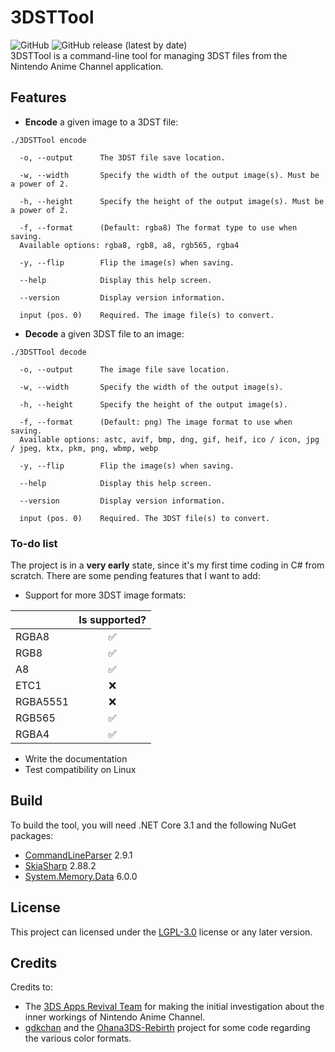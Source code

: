 # 3DSTTool  
![GitHub](https://img.shields.io/github/license/DaniElectra/3DSTTool?style=for-the-badge) ![GitHub release (latest by date)](https://img.shields.io/github/v/release/DaniElectra/3DSTTool?style=for-the-badge)  
3DSTTool is a command-line tool for managing 3DST files from the Nintendo Anime Channel application.  

## Features  

- **Encode** a given image to a 3DST file:  
```
./3DSTTool encode

  -o, --output      The 3DST file save location.

  -w, --width       Specify the width of the output image(s). Must be a power of 2.

  -h, --height      Specify the height of the output image(s). Must be a power of 2.

  -f, --format      (Default: rgba8) The format type to use when saving.
  Available options: rgba8, rgb8, a8, rgb565, rgba4

  -y, --flip        Flip the image(s) when saving.

  --help            Display this help screen.

  --version         Display version information.

  input (pos. 0)    Required. The image file(s) to convert.
```  
- **Decode** a given 3DST file to an image:  
```
./3DSTTool decode

  -o, --output      The image file save location.

  -w, --width       Specify the width of the output image(s).

  -h, --height      Specify the height of the output image(s).

  -f, --format      (Default: png) The image format to use when saving.
  Available options: astc, avif, bmp, dng, gif, heif, ico / icon, jpg / jpeg, ktx, pkm, png, wbmp, webp

  -y, --flip        Flip the image(s) when saving.

  --help            Display this help screen.

  --version         Display version information.

  input (pos. 0)    Required. The 3DST file(s) to convert.
```  

### To-do list  
The project is in a **very early** state, since it's my first time coding in C# from scratch. There are some pending features that I want to add:  

- Support for more 3DST image formats:  

|          | Is supported? |
|----------|:-------------:|
| RGBA8    |       ✅       |
| RGB8     |       ✅       |
| A8       |       ✅       |
| ETC1     |       ❌       |
| RGBA5551 |       ❌       |
| RGB565   |       ✅       |
| RGBA4    |       ✅       | 

- Write the documentation  
- Test compatibility on Linux

## Build  
To build the tool, you will need .NET Core 3.1 and the following NuGet packages:  

- [CommandLineParser](https://www.nuget.org/packages/CommandLineParser) 2.9.1  
- [SkiaSharp](https://www.nuget.org/packages/SkiaSharp) 2.88.2  
- [System.Memory.Data](https://www.nuget.org/packages/System.Memory.Data) 6.0.0

## License  
This project can licensed under the [LGPL-3.0](LICENSE) license or any later version.  

## Credits  
Credits to:  

- The [3DS Apps Revival Team](https://discord.gg/2nCGTHSV9e) for making the initial investigation about the inner workings of Nintendo Anime Channel.  
- [gdkchan](https://github.com/gdkchan) and the [Ohana3DS-Rebirth](https://github.com/gdkchan/Ohana3DS-Rebirth) project for some code regarding the various color formats.  
